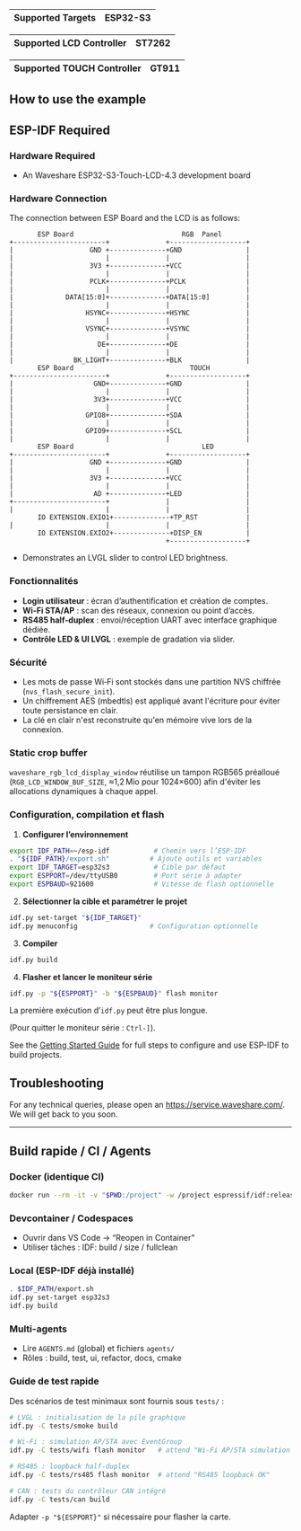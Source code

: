 | Supported Targets | ESP32-S3 |
| ----------------- | -------- |

| Supported LCD Controller    | ST7262 |
| ----------------------------| -------|

| Supported TOUCH Controller    | GT911 |
| ----------------------------| -------|
## How to use the example

## ESP-IDF Required

### Hardware Required

* An Waveshare ESP32-S3-Touch-LCD-4.3 development board

### Hardware Connection

The connection between ESP Board and the LCD is as follows:

```
       ESP Board                           RGB  Panel
+-----------------------+              +-------------------+
|                   GND +--------------+GND                |
|                       |              |                   |
|                   3V3 +--------------+VCC                |
|                       |              |                   |
|                   PCLK+--------------+PCLK               |
|                       |              |                   |
|             DATA[15:0]+--------------+DATA[15:0]         |
|                       |              |                   |
|                  HSYNC+--------------+HSYNC              |
|                       |              |                   |
|                  VSYNC+--------------+VSYNC              |
|                       |              |                   |
|                     DE+--------------+DE                 |
|                       |              |                   |
|               BK_LIGHT+--------------+BLK                |
       ESP Board                             TOUCH  
+-----------------------+              +-------------------+
|                    GND+--------------+GND                |
|                       |              |                   |
|                    3V3+--------------+VCC                |
|                       |              |                   |
|                  GPIO8+--------------+SDA                |
|                       |              |                   |
|                  GPIO9+--------------+SCL                |
|                       |              |                   |
       ESP Board                                LED
+-----------------------+              +-------------------+
|                   GND +--------------+GND                |
|                       |              |                   |
|                   3V3 +--------------+VCC                |
|                       |              |                   |
|                    AD +--------------+LED                |
+-----------------------+              |                   |
|                       |              |                   |
       IO EXTENSION.EXIO1+--------------+TP_RST            |
|                       |              |                   |
       IO EXTENSION.EXIO2+--------------+DISP_EN           |          
                                       +-------------------+
```

* Demonstrates an LVGL slider to control LED brightness.

### Fonctionnalités

- **Login utilisateur** : écran d’authentification et création de comptes.
- **Wi‑Fi STA/AP** : scan des réseaux, connexion ou point d’accès.
- **RS485 half‑duplex** : envoi/réception UART avec interface graphique dédiée.
- **Contrôle LED & UI LVGL** : exemple de gradation via slider.

### Sécurité

- Les mots de passe Wi‑Fi sont stockés dans une partition NVS chiffrée (`nvs_flash_secure_init`).
- Un chiffrement AES (mbedtls) est appliqué avant l'écriture pour éviter toute persistance en clair.
- La clé en clair n'est reconstruite qu'en mémoire vive lors de la connexion.

### Static crop buffer

`waveshare_rgb_lcd_display_window` réutilise un tampon RGB565 préalloué
(`RGB_LCD_WINDOW_BUF_SIZE`, ≈1,2 Mio pour 1024×600) afin d'éviter les
allocations dynamiques à chaque appel.

### Configuration, compilation et flash

1. **Configurer l’environnement**

```bash
export IDF_PATH=~/esp-idf           # Chemin vers l’ESP‑IDF
. "${IDF_PATH}/export.sh"          # Ajoute outils et variables
export IDF_TARGET=esp32s3           # Cible par défaut
export ESPPORT=/dev/ttyUSB0         # Port série à adapter
export ESPBAUD=921600               # Vitesse de flash optionnelle
```

2. **Sélectionner la cible et paramétrer le projet**

```bash
idf.py set-target "${IDF_TARGET}"
idf.py menuconfig                  # Configuration optionnelle
```

3. **Compiler**

```bash
idf.py build
```

4. **Flasher et lancer le moniteur série**

```bash
idf.py -p "${ESPPORT}" -b "${ESPBAUD}" flash monitor
```

La première exécution d’`idf.py` peut être plus longue.

(Pour quitter le moniteur série : `Ctrl-]`).

See the [Getting Started Guide](https://docs.espressif.com/projects/esp-idf/en/latest/get-started/index.html) for full steps to configure and use ESP-IDF to build projects.

## Troubleshooting

For any technical queries, please open an https://service.waveshare.com/. We will get back to you soon.

---
## Build rapide / CI / Agents

### Docker (identique CI)
```bash
docker run --rm -it -v "$PWD:/project" -w /project espressif/idf:release-v5.5 bash -lc   '. ${IDF_PATH}/export.sh && idf.py set-target esp32s3 && idf.py build'
```

### Devcontainer / Codespaces
- Ouvrir dans VS Code → “Reopen in Container”
- Utiliser tâches : IDF: build / size / fullclean

### Local (ESP-IDF déjà installé)
```bash
. $IDF_PATH/export.sh
idf.py set-target esp32s3
idf.py build
```

### Multi-agents
- Lire `AGENTS.md` (global) et fichiers `agents/`
- Rôles : build, test, ui, refactor, docs, cmake

### Guide de test rapide

Des scénarios de test minimaux sont fournis sous `tests/` :

```bash
# LVGL : initialisation de la pile graphique
idf.py -C tests/smoke build

# Wi‑Fi : simulation AP/STA avec EventGroup
idf.py -C tests/wifi flash monitor   # attend "Wi-Fi AP/STA simulation succeeded"

# RS485 : loopback half‑duplex
idf.py -C tests/rs485 flash monitor  # attend "RS485 loopback OK"

# CAN : tests du contrôleur CAN intégré
idf.py -C tests/can build
```

Adapter `-p "${ESPPORT}"` si nécessaire pour flasher la carte.
